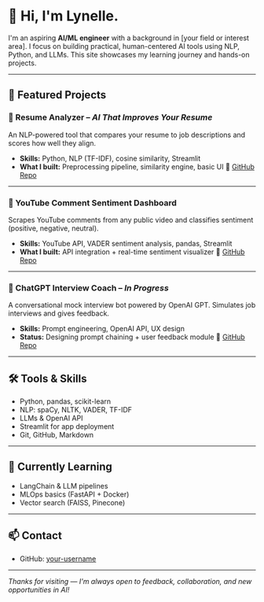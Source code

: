 # 👋 Hi, I'm Lynelle.

I'm an aspiring **AI/ML engineer** with a background in [your field or interest area]. I focus on building practical, human-centered AI tools using NLP, Python, and LLMs. This site showcases my learning journey and hands-on projects.

---

## 🧠 Featured Projects

### 📄 Resume Analyzer – *AI That Improves Your Resume*
An NLP-powered tool that compares your resume to job descriptions and scores how well they align.
- **Skills:** Python, NLP (TF-IDF), cosine similarity, Streamlit
- **What I built:** Preprocessing pipeline, similarity engine, basic UI
🔗 [GitHub Repo](https://github.com/lynellee/resume-analyzer)

---

### 🎥 YouTube Comment Sentiment Dashboard
Scrapes YouTube comments from any public video and classifies sentiment (positive, negative, neutral).
- **Skills:** YouTube API, VADER sentiment analysis, pandas, Streamlit
- **What I built:** API integration + real-time sentiment visualizer
🔗 [GitHub Repo](https://github.com/lynellee/youtube-sentiment)

---

### 💬 ChatGPT Interview Coach – *In Progress*
A conversational mock interview bot powered by OpenAI GPT. Simulates job interviews and gives feedback.
- **Skills:** Prompt engineering, OpenAI API, UX design
- **Status:** Designing prompt chaining + user feedback module
🔗 [GitHub Repo](https://github.com/lynellee/chatgpt-interview-coach)

---

## 🛠 Tools & Skills
- Python, pandas, scikit-learn
- NLP: spaCy, NLTK, VADER, TF-IDF
- LLMs & OpenAI API
- Streamlit for app deployment
- Git, GitHub, Markdown

---

## 🎯 Currently Learning
- LangChain & LLM pipelines
- MLOps basics (FastAPI + Docker)
- Vector search (FAISS, Pinecone)

---

## 📫 Contact
- GitHub: [your-username](https://github.com/lynellee)

---

*Thanks for visiting — I'm always open to feedback, collaboration, and new opportunities in AI!*

